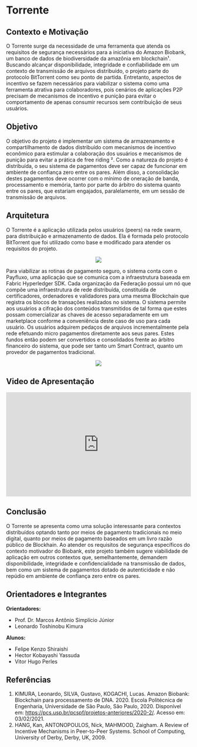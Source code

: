 # Torrente 


## Contexto e Motivação

O Torrente surge da necessidade de uma ferramenta que atenda os requisitos de segurança necessários para a iniciativa do Amazon Biobank, um banco de dados de biodiversidade da amazônia em blockchain¹.
Buscando alcançar disponibilidade, integridade e confiabilidade em um contexto de transmissão de arquivos distribuído, o projeto parte do protocolo BitTorrent como seu ponto de partida. Entretanto, aspectos de incentivo se fazem necessários para viabilizar o sistema como uma ferramenta atrativa para colaboradores, pois cenários de aplicações P2P precisam de mecanismos de incentivo e punição para evitar o comportamento de apenas consumir recursos sem contribuição de seus usuários.

## Objetivo

O objetivo do projeto é implementar um sistema de armazenamento e compartilhamento de dados distribuído com mecanismos de incentivo econômico para estimular a colaboração dos usuários e mecanismos de punição para evitar a prática de free riding ².
Como a natureza do projeto é distribuída, o seu sistema de pagamentos deve ser capaz de funcionar em ambiente de confiança zero entre os pares. Além disso, a consolidação destes pagamentos deve ocorrer com o mínimo de oneração de banda, processamento e memória, tanto por parte do árbitro do sistema quanto entre os pares, que estariam engajados, paralelamente, em um sessão de transmissão de arquivos.

## Arquitetura

O Torrente é a aplicação utilizada pelos usuários (peers) na rede swarm, para distribuição e armazenamento de dados. Ela é formada pelo protocolo BitTorrent que foi utilizado como base e modificado para atender os requisitos do projeto.

<p align="center">
  <img src="/Torrente/assets/architecture.png" />
</p>

Para viabilizar as rotinas de pagamento seguro, o sistema conta com o Payfluxo, uma aplicação que se comunica com a infraestrutura baseada em Fabric Hyperledger SDK.
Cada organização da Federação possui um nó que compõe uma infraestrutura de rede distribuída, constituída de certificadores, ordenadores e validadores para uma mesma Blockchain que registra os blocos de transações realizados no sistema.
O sistema permite aos usuários a cifração dos conteúdos transmitidos de tal forma que estes possam comercializar as chaves de acesso separadamente em um marketplace conforme a conveniência deste caso de uso para cada usuário.
Os usuários adquirem pedaços de arquivos incrementalmente pela rede efetuando micro pagamentos diretamente aos seus pares. Estes fundos então podem ser convertidos e consolidados frente ao árbitro financeiro do sistema, que pode ser tanto um Smart Contract, quanto um provedor de pagamentos tradicional.

<p align="center">
  <img src="/Torrente/assets/torrente.png" />
</p>

## Video de Apresentação

<style>.embed-container { position: relative; padding-bottom: 56.25%; height: 0; overflow: hidden; max-width: 100%; } .embed-container iframe, .embed-container object, .embed-container embed { position: absolute; top: 0; left: 0; width: 100%; height: 100%; }</style><div class='embed-container'><iframe src='https://www.youtube.com/embed/gYcLkmv6e0E' frameborder='0' allowfullscreen></iframe></div>

## Conclusão

O Torrente se apresenta como uma solução interessante para contextos distribuídos optando tanto por meios de pagamento tradicionais no meio digital, quanto por meios de pagamento baseados em um livro razão público de Blockhain. 
Ao atender os requisitos de segurança específicos do contexto motivador do Biobank, este projeto também sugere viabilidade de aplicação em outros contextos que, semelhantemente, demandem disponibilidade, integridade e confidencialidade na transmissão de dados, bem como um sistema de pagamentos dotado de autenticidade e não repúdio em ambiente de confiança zero entre os pares.

## Orientadores e Integrantes

**Orientadores:**

- Prof. Dr. Marcos Antônio Simplício Júnior
- Leonardo Toshinobu Kimura

**Alunos:**

- Felipe Kenzo Shiraishi
- Hector Kobayashi Yassuda
- Vitor Hugo Perles

## Referências

1. KIMURA, Leonardo, SILVA, Gustavo, KOGACHI, Lucas. Amazon Biobank:
Blockchain para processamento de DNA. 2020. Escola
Politécnica de Engenharia, Universidade de São Paulo, São Paulo, 2020. Disponível
em: <https://pcs.usp.br/pcspf/projetos-anteriores/2020-2/>. Acesso em: 03/02/2021.
2. HANG, Kan, ANTONOPOULOS, Nick, MAHMOOD, Zaigham. A Review of Incentive Mechanisms in Peer-to-Peer Systems. School of Computing, University
of Derby, Derby, UK, 2009.






